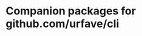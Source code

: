 Companion packages for github.com/urfave/cli
======================================================================
